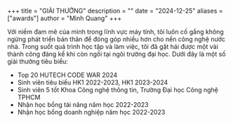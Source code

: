 +++
title = "GIẢI THƯỞNG"
description = ""
date = "2024-12-25"
aliases = ["awards"]
author = "Minh Quang"
+++

<!-- Hugo Award - from Wikipedia: [Hugo Award](https://en.wikipedia.org/wiki/Hugo_Award) -->

Với niềm đam mê của mình trong lĩnh vực máy tính, tôi luôn cố gắng không ngừng phát triển bản thân để đóng góp nhiều hơn cho nền công nghệ nước nhà. Trong suốt quá trình học tập và làm việc, tôi đã gặt hái được một vài thành công đáng kể khi còn ngồi tại ngôi trường đại học. Dưới đây là một số giải thưởng tiêu biểu:

- Top 20 HUTECH CODE WAR 2024
- Sinh viên tiêu biểu HK1 2022-2023, HK1 2023-2024
- Sinh viên 5 tốt Khoa Công nghệ thông tin, Trường Đại học Công nghệ TPHCM
- Nhận học bổng tài năng năm học 2022-2023
- Nhận học bổng doanh nghiệp năm học 2022-2023
